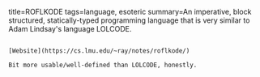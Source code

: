 title=ROFLKODE
tags=language, esoteric
summary=An imperative, block structured, statically-typed programming language that is very similar to Adam Lindsay's language LOLCODE.
~~~~~~

[Website](https://cs.lmu.edu/~ray/notes/roflkode/)

Bit more usable/well-defined than LOLCODE, honestly.
